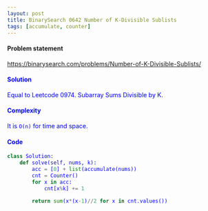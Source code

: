 ```yaml
---
layout: post
title: BinarySearch 0642 Number of K-Divisible Sublists
tags: [accumulate, counter]
---
```


#### Problem statement

<a href="https://binarysearch.com/problems/Number-of-K-Divisible-Sublists/"> <font color = blue>https://binarysearch.com/problems/Number-of-K-Divisible-Sublists/

#### Solution
Equal to Leetcode 0974. Subarray Sums Divisible by K.

#### Complexity
It is `O(n)` for time and space.

#### Code
```python
class Solution:
    def solve(self, nums, k):
        acc = [0] + list(accumulate(nums))
        cnt = Counter()
        for x in acc:
            cnt[x%k] += 1
            
        return sum(x*(x-1)//2 for x in cnt.values())
```
